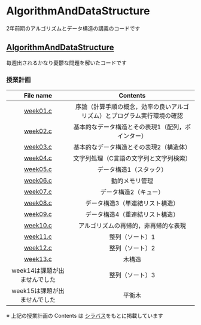 # AlgorithmAndDataStructure
2年前期のアルゴリズムとデータ構造の講義のコードです

## [AlgorithmAndDataStructure](https://github.com/ryusuke920/tex/blob/main/%E6%AF%8E%E6%97%A5%E5%BE%AE%E5%88%86%E6%96%B9%E7%A8%8B%E5%BC%8F/problem/day_1.pdf)
毎週出されるかなり憂鬱な問題を解いたコードです

### 授業計画
|File name|Contents|
|:--:|:--:|
|[week01.c](https://github.com/ryusuke920/AlgorithmAndDataStructure/blob/main/AssignmentSubmissionCode/week01.c)|序論（計算手順の概念，効率の良いアルゴリズム）とプログラム実行環境の確認|
|[week02.c](https://github.com/ryusuke920/AlgorithmAndDataStructure/blob/main/AssignmentSubmissionCode/week02.c)|基本的なデータ構造とその表現1（配列，ポインター）|
|[week03.c](https://github.com/ryusuke920/AlgorithmAndDataStructure/blob/main/AssignmentSubmissionCode/week03.c)|基本的なデータ構造とその表現2（構造体）|
|[week04.c](https://github.com/ryusuke920/AlgorithmAndDataStructure/blob/main/AssignmentSubmissionCode/week04.c)|文字列処理（C言語の文字列と文字列検索）|
|[week05.c](https://github.com/ryusuke920/AlgorithmAndDataStructure/blob/main/AssignmentSubmissionCode/week05.c)|データ構造1（スタック）|
|[week06.c](https://github.com/ryusuke920/AlgorithmAndDataStructure/blob/main/AssignmentSubmissionCode/week06.c)|動的メモリ管理|
|[week07.c](https://github.com/ryusuke920/AlgorithmAndDataStructure/blob/main/AssignmentSubmissionCode/week07.c)|データ構造2（キュー）|
|[week08.c](https://github.com/ryusuke920/AlgorithmAndDataStructure/blob/main/AssignmentSubmissionCode/week08.c)|データ構造3（単連結リスト構造）|
|[week09.c](https://github.com/ryusuke920/AlgorithmAndDataStructure/blob/main/AssignmentSubmissionCode/week09.c)|データ構造4（重連結リスト構造）|
|[week10.c](https://github.com/ryusuke920/AlgorithmAndDataStructure/blob/main/AssignmentSubmissionCode/week10.c)|アルゴリズムの再帰的，非再帰的な表現|
|[week11.c](https://github.com/ryusuke920/AlgorithmAndDataStructure/blob/main/AssignmentSubmissionCode/week11.c)|整列（ソート）1|
|[week12.c](https://github.com/ryusuke920/AlgorithmAndDataStructure/blob/main/AssignmentSubmissionCode/week12.c)|整列（ソート）2|
|[week13.c](https://github.com/ryusuke920/AlgorithmAndDataStructure/blob/main/AssignmentSubmissionCode/week13.c)|木構造|
|week14は課題が出ませんでした|整列（ソート）3|
|week15は課題が出ませんでした|平衡木|  

※ 上記の授業計画の Contents は
[シラバス](https://student.fun.ac.jp/up/faces/up/km/pKms0804A.jsp?sanshoTblFlg=1&nendo=2020&jugyoCd=112101)をもとに掲載しています
